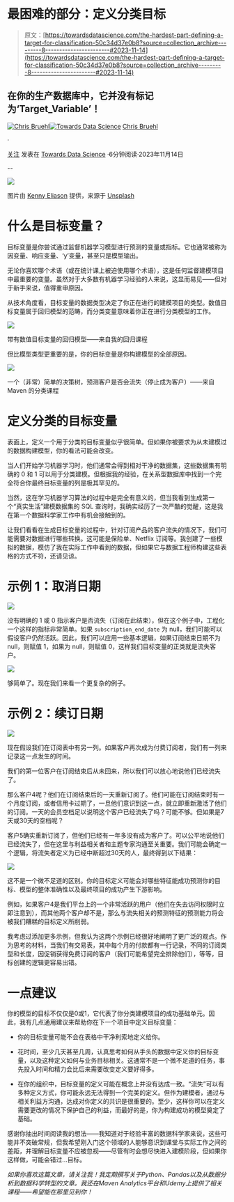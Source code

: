 # 最困难的部分：定义分类目标

> 原文：[https://towardsdatascience.com/the-hardest-part-defining-a-target-for-classification-50c34d37e0b8?source=collection_archive---------8-----------------------#2023-11-14](https://towardsdatascience.com/the-hardest-part-defining-a-target-for-classification-50c34d37e0b8?source=collection_archive---------8-----------------------#2023-11-14)

## 在你的生产数据库中，它并没有标记为‘Target_Variable’！

[](https://medium.com/@chrisb-maven?source=post_page-----50c34d37e0b8--------------------------------)[![Chris Bruehl](../Images/72156a3ad97687e0ae9b7fd89f8f915e.png)](https://medium.com/@chrisb-maven?source=post_page-----50c34d37e0b8--------------------------------)[](https://towardsdatascience.com/?source=post_page-----50c34d37e0b8--------------------------------)[![Towards Data Science](../Images/a6ff2676ffcc0c7aad8aaf1d79379785.png)](https://towardsdatascience.com/?source=post_page-----50c34d37e0b8--------------------------------) [Chris Bruehl](https://medium.com/@chrisb-maven?source=post_page-----50c34d37e0b8--------------------------------)

·

[关注](https://medium.com/m/signin?actionUrl=https%3A%2F%2Fmedium.com%2F_%2Fsubscribe%2Fuser%2F8ade87570fa3&operation=register&redirect=https%3A%2F%2Ftowardsdatascience.com%2Fthe-hardest-part-defining-a-target-for-classification-50c34d37e0b8&user=Chris+Bruehl&userId=8ade87570fa3&source=post_page-8ade87570fa3----50c34d37e0b8---------------------post_header-----------) 发表在 [Towards Data Science](https://towardsdatascience.com/?source=post_page-----50c34d37e0b8--------------------------------) ·6分钟阅读·2023年11月14日[](https://medium.com/m/signin?actionUrl=https%3A%2F%2Fmedium.com%2F_%2Fvote%2Ftowards-data-science%2F50c34d37e0b8&operation=register&redirect=https%3A%2F%2Ftowardsdatascience.com%2Fthe-hardest-part-defining-a-target-for-classification-50c34d37e0b8&user=Chris+Bruehl&userId=8ade87570fa3&source=-----50c34d37e0b8---------------------clap_footer-----------)

--

[](https://medium.com/m/signin?actionUrl=https%3A%2F%2Fmedium.com%2F_%2Fbookmark%2Fp%2F50c34d37e0b8&operation=register&redirect=https%3A%2F%2Ftowardsdatascience.com%2Fthe-hardest-part-defining-a-target-for-classification-50c34d37e0b8&source=-----50c34d37e0b8---------------------bookmark_footer-----------)![](../Images/5125330cb509fd77f1424608c3f02fb1.png)

图片由 [Kenny Eliason](https://unsplash.com/@neonbrand?utm_source=medium&utm_medium=referral) 提供，来源于 [Unsplash](https://unsplash.com/?utm_source=medium&utm_medium=referral)

# 什么是目标变量？

目标变量是你尝试通过监督机器学习模型进行预测的变量或指标。它也通常被称为因变量、响应变量、‘y’变量，甚至只是模型输出。

无论你喜欢哪个术语（或在统计课上被迫使用哪个术语），这是任何监督建模项目中最重要的变量。虽然对于大多数有机器学习经验的人来说，这显而易见——但对于新手来说，值得重申原因。

从技术角度看，目标变量的数据类型决定了你正在进行的建模项目的类型。数值目标变量属于回归模型的范畴，而分类变量意味着你正在进行分类模型的工作。

![](../Images/5710ef981a1c11b75751c3f24f491b6d.png)

带有数值目标变量的回归模型——来自我的回归课程

但比模型类型更重要的是，你的目标变量是你构建模型的全部原因。

![](../Images/0978929564c7e063b567d6b8911fadf9.png)

一个（非常）简单的决策树，预测客户是否会流失（停止成为客户）——来自 Maven 的分类课程

# **定义分类的目标变量**

表面上，定义一个用于分类的目标变量似乎很简单。但如果你被要求为从未建模过的数据构建模型，你的看法可能会改变。

当人们开始学习机器学习时，他们通常会得到相对干净的数据集，这些数据集有明确的 0 和 1 可以用于分类建模。但根据我的经验，在关系型数据库中找到一个完全符合你最终目标变量的列是极其罕见的。

当然，这在学习机器学习算法的过程中是完全有意义的，但当我看到生成第一个“真实生活”建模数据集的 SQL 查询时，我确实经历了一次严酷的觉醒，这是我在第一个数据科学家工作中有机会接触到的。

让我们看看在生成目标变量的过程中，针对订阅产品的客户流失的情况下，我们可能需要对数据进行哪些转换。这可能是保险单、Netflix 订阅等。我创建了一些模拟的数据，模仿了我在实际工作中看到的数据，但如果它与数据工程师构建这些表格的方式不符，还请见谅。

# 示例 1：取消日期

![](../Images/fd3b1fc5fca210f551ce8f0eb7f19c80.png)

没有明确的 1 或 0 指示客户是否流失（订阅在此结束），但在这个例子中，工程化一个这样的指标非常简单。如果 `subscription_end_date` 为 null，我们可能可以假设客户仍然活跃。因此，我们可以应用一些基本逻辑，如果订阅结束日期不为 null，则赋值 1，如果为 null，则赋值 0，这样我们目标变量的正类就是流失客户。

![](../Images/47cc89a573dc2a681129116d42918116.png)

够简单了。现在我们来看一个更复杂的例子。

# 示例 2：续订日期

![](../Images/c3c1e34572257d65d2f584383069eef6.png)

现在假设我们在订阅表中有另一列。如果客户再次成为付费订阅者，我们有一列来记录这一点发生的时间。

我们的第一位客户在订阅结束后从未回来，所以我们可以放心地说他们已经流失了。

那么客户4呢？他们在订阅结束后的一天重新订阅了。他们可能在订阅结束时有一个月度订阅，或者信用卡过期了，一旦他们意识到这一点，就立即重新激活了他们的订阅。一天的会员空档足以说明这个客户已经流失了吗？可能不够。但如果是7天或30天的空档呢？

客户5确实重新订阅了，但他们已经有一年多没有成为客户了。可以公平地说他们已经流失了，但在这里与利益相关者和主题专家沟通至关重要。我们可能会确定一个逻辑，将流失者定义为已经中断超过30天的人，最终得到以下结果：

![](../Images/cc5c6a89a73697611d57a6c3591e939d.png)

这不是一个微不足道的区别。你的目标定义可能会对哪些特征能成功预测你的目标、模型的整体准确性以及最终项目的成功产生下游影响。

例如，如果客户4是我们平台上的一个非常活跃的用户（他们在失去访问权限时立即注意到），而其他两个客户却不是，那么与流失相关的预测特征的预测能力将会被我们糟糕的目标定义所削弱。

我考虑过添加更多示例，但我认为这两个示例已经很好地阐明了更广泛的观点。作为思考的材料，当我们有交易表，其中每个月的付款都有一行记录，不同的订阅类型和长度，因促销获得免费订阅的客户（我们可能希望完全排除他们），等等，目标创建的逻辑更容易出错。

# 一点建议

你的模型的目标不仅仅是0或1，它代表了你分类建模项目的成功基础单元。因此，我有几点通用建议来帮助你在下一个项目中定义目标变量：

+   你的目标变量可能不会在表格中干净利索地定义给你。

+   花时间，至少几天甚至几周，认真思考如何从手头的数据中定义你的目标变量，以及这种定义如何与业务目标相关。这通常不是一个微不足道的任务，事先投入时间和精力会比后来需要改变定义要好得多。

+   在你的组织中，目标变量的定义可能在概念上并没有达成一致。“流失”可以有多种定义方式，你可能永远无法得到一个完美的定义。但作为建模者，通过与相关利益方沟通，达成对你定义的共识是很重要的。至少，这样你可以在定义需要更改的情况下保护自己的利益，而最好的是，你为构建成功的模型奠定了基础。

感谢你抽出时间阅读我的想法——我知道对于经验丰富的数据科学家来说，这些可能并不突破常规，但我希望刚入门这个领域的人能够意识到课堂与实际工作之间的差距，并理解目标变量不应被忽视——尽管有时会想尽快进入建模阶段，但如果你这样做，可能会错过…目标。

*如果你喜欢这篇文章，请关注我！我定期撰写关于Python、Pandas以及从数据分析到数据科学转型的文章。我还在Maven Analytics平台和Udemy上提供了相关课程——希望能在那里见到你！*

